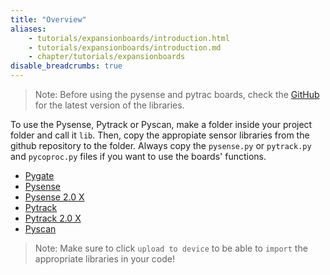 ```yaml
---
title: "Overview"
aliases:
    - tutorials/expansionboards/introduction.html
    - tutorials/expansionboards/introduction.md
    - chapter/tutorials/expansionboards
disable_breadcrumbs: true
---
```

>Note: Before using the pysense and pytrac boards, check the [GitHub](https://github.com/pycom/pycom-libraries) for the latest version of the libraries.

To use the Pysense, Pytrack or Pyscan, make a folder inside your project folder and call it `lib`. Then, copy the appropiate sensor libraries from the github repository to the folder. Always copy the `pysense.py` or `pytrack.py` and `pycoproc.py` files if you want to use the boards' functions. 

* [Pygate](../expansionboards/pygate/)
* [Pysense](../expansionboards/pysense/)
* [Pysense 2.0 X](../expansionboards/pysense2/)
* [Pytrack](../expansionboards/pytrack/)
* [Pytrack 2.0 X](../expansionboards/pytrack2/)
* [Pyscan](../expansionboards/pyscan/)

>Note: Make sure to click `upload to device` to be able to `import` the appropriate libraries in your code!
